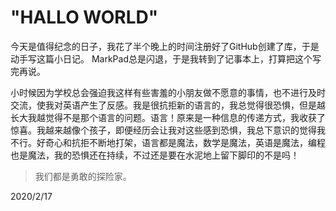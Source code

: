 # "HALLO WORLD"

今天是值得纪念的日子，我花了半个晚上的时间注册好了GitHub创建了库，于是动手写这篇小日记。
MarkPad总是闪退，于是我转到了记事本上，打算把这个写完再说。

小时候因为学校总会强迫我这样有些害羞的小朋友做不愿意的事情，也不进行及时交流，使我对英语产生了反感。我是很抗拒新的语言的，我总觉得很恐惧，但是越长大我越觉得不是那个语言的问题。语言！原来是一种信息的传递方式，我收获了惊喜。我越来越像个孩子，即便经历会让我对这些感到恐惧，我总下意识的觉得我不行。好奇心和抗拒不断地打架，语言都是魔法，数学是魔法，英语是魔法，编程也是魔法，我的恐惧还在持续，不过还是要在水泥地上留下脚印的不是吗！
> 我们都是勇敢的探险家。

2020/2/17

